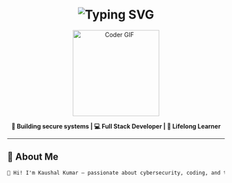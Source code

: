 <h1 align="center">
  <img src="https://readme-typing-svg.herokuapp.com?font=Fira+Code&weight=700&size=28&pause=1000&color=00F7FF&width=435&lines=Kaushal+Kumar;Aspiring+Cybersecurity+Specialist;Cybersecurity+%26+IoT+Engineer;Bug+Bounty+Hunter+%7C+Full+Stack+Developer" alt="Typing SVG" />
</h1>

<p align="center">
  <img src="https://media.giphy.com/media/qgQUggAC3Pfv687qPC/giphy.gif" width="200" alt="Coder GIF" />
</p>

<p align="center">
  <strong>🔐 Building secure systems | 💻 Full Stack Developer | 🌱 Lifelong Learner</strong>
</p>

---

## 🚀 About Me
```diff
👋 Hi! I'm Kaushal Kumar — passionate about cybersecurity, coding, and tech exploration!
